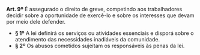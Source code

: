 **Art. 9º** É assegurado o direito de greve, competindo aos trabalhadores decidir sobre a oportunidade de exercê-lo e sobre os interesses que devam por meio dele defender.
* **§ 1º** A lei definirá os serviços ou atividades essenciais e disporá sobre o atendimento das necessidades inadiáveis da comunidade.
* **§ 2º** Os abusos cometidos sujeitam os responsáveis às penas da lei.
